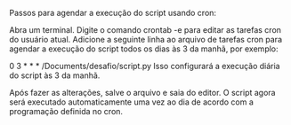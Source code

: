 Passos para agendar a execução do script usando cron:

Abra um terminal.
Digite o comando crontab -e para editar as tarefas cron do usuário atual.
Adicione a seguinte linha ao arquivo de tarefas cron para agendar a execução do script todos os dias às 3 da manhã, por exemplo:

0 3 * * * /Documents/desafio/script.py
Isso configurará a execução diária do script às 3 da manhã.

Após fazer as alterações, salve o arquivo e saia do editor. O script agora será executado automaticamente uma vez ao dia de acordo com a programação definida no cron.